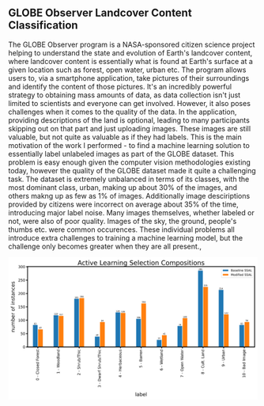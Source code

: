 ## GLOBE Observer Landcover Content Classification

The GLOBE Observer program is a NASA-sponsored citizen science project helping to understand the state and evolution of Earth's landcover content, where landcover content is essentially what is found at Earth's surface at a given location such as forest, open water, urban etc. The program allows users to, via a smartphone application, take pictures of their surroundings and identify the content of those pictures. It's an incredibly powerful strategy to obtaining mass amounts of data, as data collection isn't just limited to scientists and everyone can get involved. However, it also poses challenges when it comes to the quality of the data. In the application, providing descriptions of the land is optional, leading to many participants skipping out on that part and just uploading images. These images are still valuable, but not quite as valuable as if they had labels. This is the main motivation of the work I performed - to find a machine learning solution to essentially label unlabeled images as part of the GLOBE dataset. This problem is easy enough given the computer vision methodologies existing today, however the quality of the GLOBE dataset made it quite a challenging task. The dataset is extremely unbalanced in terms of its classes, with the most dominant class, urban, making up about 30% of the images, and others makng up as few as 1% of images. Additionally image desciriptions provided by citizens were incorrect on average about 35% of the time, introducing major label noise. Many images themselves, whether labeled or not, were also of poor quality. Images of the sky, the ground, people's thumbs etc. were common occurences. These individual problems all introduce extra challenges to training a machine learning model, but the challenge only becomes greater when they are all present.,




![alt text](https://github.com/bundasma/matthew_bundas_portfolio/blob/main/NASA_GLOBE_Observer_Research/code/presentation_plots/GLOBE_AL_dist.png?raw=true)

